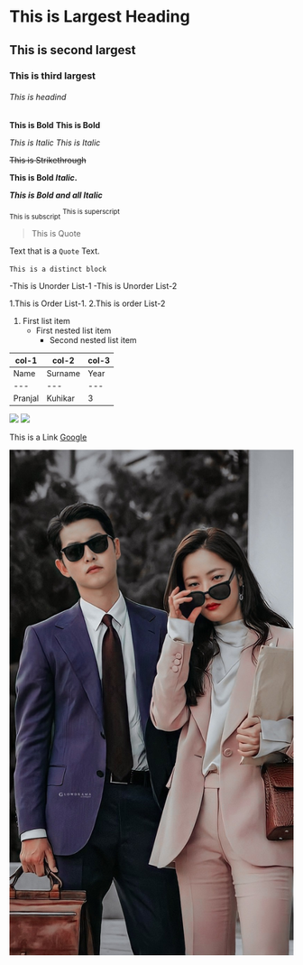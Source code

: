 # This is Largest Heading

## This is second largest

### This is third largest

###### This is headind

**This is Bold**
**This is Bold**

_This is Italic_
_This is Italic_

~~This is Strikethrough~~

**This is Bold _Italic_.**

**_This is Bold and all Italic_**

<sub>This is subscript</sub>
<sup>This is superscript</sup>

> This is Quote

Text that is a `Quote` Text.

`This is a distinct block`

-This is Unorder List-1
-This is Unorder List-2

1.This is Order List-1.
2.This is order List-2

1. First list item
   - First nested list item
     - Second nested list item

| col-1   | col-2   | col-3 |
| ------- | ------- | ----- |
| Name    | Surname | Year  |
| ---     | ---     | ---   |
| Pranjal | Kuhikar | 3     |

![](https://shields.io/badge/Html-Black?logo=Html5) ![](https://shields.io/badge/CSS-black?logo=CSS3)

This is a Link [Google](http://www.google.com)

![This is Image](Vincenzo.jpg)
